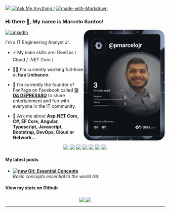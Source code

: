 <!--
**pmarcelojr/pmarcelojr** is a ✨ _special_ ✨ repository because its `README.md` (this file) appears on your GitHub profile.

Here are some ideas to get you started:

- 🔭 I’m currently working on ...
- 🌱 I’m currently learning ...
- 👯 I’m looking to collaborate on ...
- 🤔 I’m looking for help with ...
- 💬 Ask me about ...
- 📫 How to reach me: ...
- 😄 Pronouns: ...
- ⚡ Fun fact: ...
-->

![](https://komarev.com/ghpvc/?username=pmarcelojr&color=006bed)
[![Ask Me Anything !](https://img.shields.io/badge/Ask%20me-anything-1abc9c.svg)](https://linktr.ee/pmarcelojr)
[![made-with-Markdown](https://img.shields.io/badge/Made%20with-Markdown-1f425f.svg)](http://commonmark.org)

### Hi there 👋, My name is Marcelo Santos!

<div align="left">
  <a href="https://www.linkedin.com/in/marcelo-santos-tecnologia/?locale=en_US">
    <img
      src="https://img.shields.io/static/v1?logo=linkedin&style=flat-square&color=0072b1&label=LinkedIn&message=%E2%98%86"
      alt="LinkedIn"
    />
  </a>

  <a href="https://app.daily.dev/pmarcelojr" target="_blank">
    <img
      width="256"
      align="right"
      src="https://github.com/pmarcelojr/pmarcelojr/blob/main/devcard.svg"
      alt="Marcelo Santos's Dev Card"
    />
  </a>
</div>

I'm a IT Engineering Analyst Jr.

- :star: My main skills are: DevOps / Cloud / .NET Core / 

<!--- 💼 &nbsp; Trabalhando como **ÁREA EM QUE VOCÊ TRABALHA** na <a href="LINK DA EMPRESA">EMPRESA</a>-->
- 👨‍💻 I'm currently working full-time at **Itaú Unibanco**.

- 🔭 I’m currently the founder of FanPage on Facebook called [**SI DA DEPRESSÃO**](https://www.facebook.com/malignosystem "SI da Depressão") to share entertainment and fun with everyone in the IT community.

- 💬 Ask me about **Asp.NET Core, C#, EF Core, Angular, Typescript, Javascript, Bootstrap, DevOps, Cloud or Network...**
<p align="center">
  <a href="mailto:marcelosantostecnologia@gmail.com" alt="Gmail">
  <img src="https://img.shields.io/badge/-Gmail-FF0000?style=flat-square&labelColor=FF0000&logo=gmail&logoColor=white&link=LINK-DO-SEU-EMAIL" /></a>

  <a href="https://www.linkedin.com/in/marcelo-santos-tecnologia/" alt="Linkedin">
  <img src="https://img.shields.io/badge/-Marcelo%20Santos-0e76a8?style=flat-square&logo=Linkedin&logoColor=white&link=https://www.linkedin.com/in/marcelo-santos-tecnologia/" /></a>

  <a href="https://api.whatsapp.com/send?phone=5511951637080" alt="WhatsApp">
  <img src="https://img.shields.io/badge/-WhatsApp-25d366?style=flat-square&labelColor=25d366&logo=whatsapp&logoColor=white&link=API-DO-SEU-WHATSAPP"/></a>

  <a href="https://t.me/pmarcelojr" alt="Telegram">
  <img src="https://img.shields.io/badge/-Telegram-0e76a8?style=flat-square&logo=Telegram&logoColor=white&link=LINK-DO-SEU-TELEGRAM"/></a>

  <a href="https://instagram/pmarcelojr" alt="Instagram">
  <img src="https://img.shields.io/badge/-Instagram-DF0174?style=flat-square&labelColor=DF0174&logo=instagram&logoColor=white&link=LINK-DO-SEU-INSTAGRAM"/></a>
  
  <a href="https://medium.com/@marcelosantostecnologia" alt="Medium">
  <img src="https://img.shields.io/badge/-Medium-12100e?style=flat-square&logo=Medium&logoColor=white&link=LINK-DO-SEU-MEDIUM"/></a>
  
  <a href="https://dev.to/pmarcelojr" alt="Dev.to">
  <img src="https://img.shields.io/badge/-Dev.to-0a0a0a?style=flat-square&logo=Dev.To&logoColor=white&link=LINK-DO-SEU-DEV.TO"/></a>
</p> 

#### My latest posts
<ul>
  <li><a href="https://medium.com/@marcelosantostecnologia/git-conceitos-essenciais-feaa293644c"><b><img src="https://emojipedia-us.s3.dualstack.us-west-1.amazonaws.com/thumbs/240/apple/237/gear_2699.png" width="20" alt="new" /> Git: Essential Concepts</b></a><br/><i>Basic concepts essential to the world Git.</i></li>
</ul>

#### View my stats on Github
<p align="center">
  <a href="https://github.com/pmarcelojr/">
    <img
      align="center"
      height="165"
      src="https://github-readme-stats.vercel.app/api?username=pmarcelojr&count_private=true&show_icons=true&custom_title=Github%20Status&hide=issues&theme=dark"
    />
  </a>
  
  <a href="https://github.com/pmarcelojr/">
    <img
      align="center"
      height="150"
      src="https://github-readme-stats.vercel.app/api/top-langs/?username=pmarcelojr&&layout=compact&theme=dark"
    />
  </a>
</p>

----
